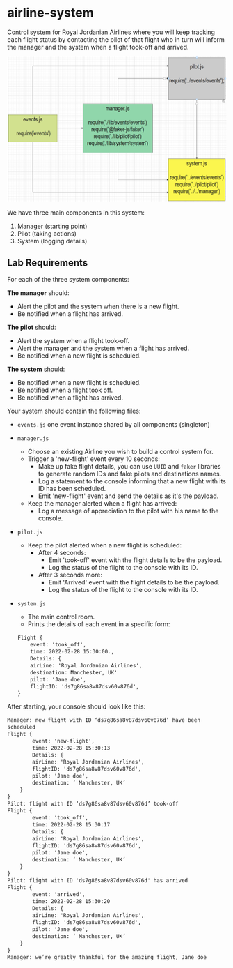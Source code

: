 # airline-system
Control system for Royal Jordanian Airlines where you will keep tracking each flight status by contacting the pilot of that flight who in turn will inform the manager and the system when a flight took-off and arrived.



![img](./assets/UML(airline-system).PNG)



We have three main components in this system:

1. Manager (starting point)
2. Pilot (taking actions)
3. System (logging details)


## Lab Requirements

For each of the three system components:

**The manager** should:

- Alert the pilot and the system when there is a new flight.
- Be notified when a flight has arrived.

**The pilot** should:

- Alert the system when a flight took-off.
- Alert the manager and the system when a flight has arrived.
- Be notified when a new flight is scheduled.

**The system** should:

- Be notified when a new flight is scheduled.
- Be notified when a flight took off.
- Be notified when a flight has arrived.

Your system should contain the following files:

- `events.js` one event instance shared by all components (singleton)
- `manager.js`

  - Choose an existing Airline you wish to build a control system for.
  - Trigger a 'new-flight' event every 10 seconds:
    - Make up fake flight details, you can use `UUID` and `faker` libraries to generate random IDs and fake pilots and destinations names.
    - Log a statement to the console informing that a new flight with its ID has been scheduled.
    - Emit 'new-flight' event and send the details as it's the payload.
  - Keep the manager alerted when a flight has arrived:
    - Log a message of appreciation to the pilot with his name to the console.

- `pilot.js`
  - Keep the pilot alerted when a new flight is scheduled:
    - After 4 seconds:
      - Emit 'took-off' event with the flight details to be the payload.
      - Log the status of the flight to the console with its ID.
    - After 3 seconds more:
      - Emit 'Arrived' event with the flight details to be the payload.
      - Log the status of the flight to the console with its ID.
- `system.js`
  - The main control room.
  - Prints the details of each event in a specific form:
  ```
  Flight {
      event: 'took_off',
      time: 2022-02-28 15:30:00.,
      Details: {
      airLine: 'Royal Jordanian Airlines',
      destination: Manchester, UK'
      pilot: 'Jane doe',
      flightID: 'ds7g86sa8v87dsv60v876d',
  }
  ```

After starting, your console should look like this:

```
Manager: new flight with ID ‘ds7g86sa8v87dsv60v876d’ have been scheduled
Flight {
        event: 'new-flight',
        time: 2022-02-28 15:30:13
        Details: {
        airLine: 'Royal Jordanian Airlines',
        flightID: 'ds7g86sa8v87dsv60v876d',
        pilot: 'Jane doe',
        destination: ‘ Manchester, UK’
    }
}
Pilot: flight with ID ‘ds7g86sa8v87dsv60v876d’ took-off
Flight {
        event: 'took_off',
        time: 2022-02-28 15:30:17
        Details: {
        airLine: 'Royal Jordanian Airlines',
        flightID: 'ds7g86sa8v87dsv60v876d',
        pilot: 'Jane doe',
        destination: ‘ Manchester, UK’
    }
}
Pilot: flight with ID 'ds7g86sa8v87dsv60v876d' has arrived
Flight {
        event: 'arrived',
        time: 2022-02-28 15:30:20
        Details: {
        airLine: 'Royal Jordanian Airlines',
        flightID: 'ds7g86sa8v87dsv60v876d',
        pilot: 'Jane doe',
        destination: ‘ Manchester, UK’
    }
}
Manager: we’re greatly thankful for the amazing flight, Jane doe

```



